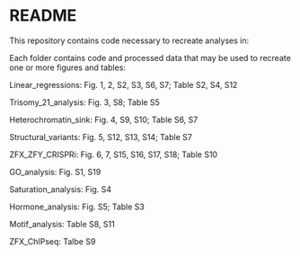 # README
This repository contains code necessary to recreate analyses in: 

<Add paper citation>

Each folder contains code and processed data that may be used to recreate one or more figures and tables:  

Linear_regressions: Fig. 1, 2, S2, S3, S6, S7; Table S2, S4, S12
  
Trisomy_21_analysis: Fig. 3, S8; Table S5
  
Heterochromatin_sink: Fig. 4, S9, S10; Table S6, S7
  
Structural_variants: Fig. 5, S12, S13, S14; Table S7
  
ZFX_ZFY_CRISPRi: Fig. 6, 7, S15, S16, S17, S18; Table S10
  
GO_analysis: Fig. S1, S19
  
Saturation_analysis: Fig. S4
  
Hormone_analysis: Fig. S5; Table S3
  
Motif_analysis: Table S8, S11
  
ZFX_ChIPseq: Talbe S9
